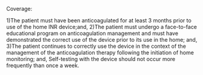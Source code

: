 Coverage:

1)The patient must have been anticoagulated for at least 3 months prior to use of the home INR device;and,
2)The patient must undergo a face-to-face educational program on anticoagulation management and must have demonstrated the correct use of the device prior to its use in the home; and,
3)The patient continues to correctly use the device in the context of the management of the anticoagulation therapy following the initiation of home monitoring; and,
Self-testing with the device should not occur more frequently than once a week.

